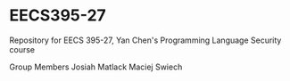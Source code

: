 EECS395-27
==========

Repository for EECS 395-27, Yan Chen's Programming Language Security course

Group Members
Josiah Matlack
Maciej Swiech
